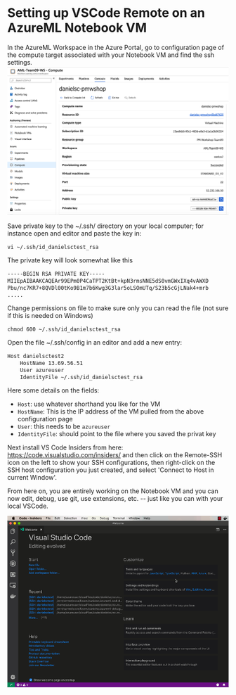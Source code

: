 # Setting up VSCode Remote on an AzureML Notebook VM


In the AzureML Workspace in the Azure Portal, go to configuration page of the compute target associated with your Notebook VM and find the ssh settings. 
![](img/vm_ssh_config.png)

Save private key to the ~/.ssh/ directory on your local computer; for instance open and editor and paste the key in:

    vi ~/.ssh/id_danielsctest_rsa
    
The private key will look somewhat like this
    
    -----BEGIN RSA PRIVATE KEY-----
    MIIEpAIBAAKCAQEAr99EPm0P4CaTPT2KtBt+kpN3rmsNNE5dS0vmGWxIXq4vAWXD
    Pbu/nc7KR7+8QVDl00tKo9B1m7b6Kwg3G3lar5oLSOmUTq/S23b5cGjLNak4+mrb
    .....

Change permissions on file to make sure only you can read the file (not sure if this is needed on Windows)

    chmod 600 ~/.ssh/id_danielsctest_rsa
    

Open the file ~/.ssh/config in an editor and add a new entry:

    Host danielsctest2
        HostName 13.69.56.51
        User azureuser
        IdentityFile ~/.ssh/id_danielsctest_rsa  
   
Here some details on the fields:

- `Host`: use whatever shorthand you like for the VM
- `HostName`: This is the IP address of the VM pulled from the above configuration page
- `User`: this needs to be `azureuser`
- `IdentityFile`: should point to the file where you saved the privat key

Next install VS Code Insiders from here: https://code.visualstudio.com/insiders/ and then click on the Remote-SSH icon on the left to show your SSH configurations, then right-click on the SSH host configuration you just created, and select 'Connect to Host in current Window'.

From here on, you are entirely working on the Notebook VM and you can now edit, debug, use git, use extensions, etc. -- just like you can with your local VSCode.

![](img/vscode_connect.gif)